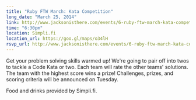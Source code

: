 ```yaml
---
title: "Ruby FTW March: Kata Competition"
long_date: "March 25, 2014"
link: http://www.jacksonisthere.com/events/6-ruby-ftw-march-kata-competition
time: "6:30pm"
location: Simpli.fi
location_url: https://goo.gl/maps/o34lH
rsvp_url: http://www.jacksonisthere.com/events/6-ruby-ftw-march-kata-competition
---
```


Get your problem solving skills warmed up!  We're going to pair off into twos to tackle a Code Kata or two. Each team will rate the other teams' solutions. The team with the highest score wins a prize! Challenges, prizes, and scoring criteria will be announced on Tuesday.

Food and drinks provided by Simpli.fi.
